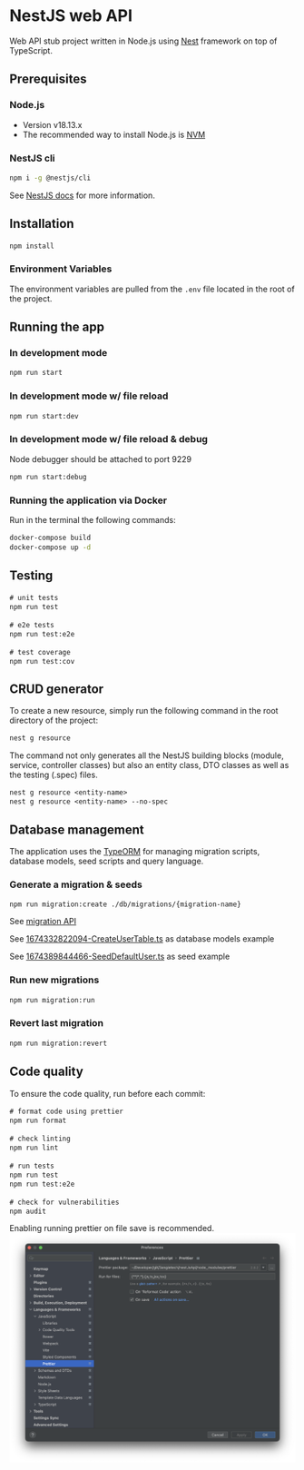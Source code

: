 # NestJS web API

Web API stub project written in Node.js using [Nest](https://github.com/nestjs/nest) framework on top of TypeScript.


## Prerequisites

### Node.js
- Version v18.13.x
- The recommended way to install Node.js is [NVM](https://github.com/nvm-sh/nvm)

### NestJS cli
```bash
npm i -g @nestjs/cli
```
See [NestJS docs](*https://docs.nestjs.com/#installation) for more information.


## Installation

```bash
npm install
```

### Environment Variables

The environment variables are pulled from the `.env` file located in the root of the project.

## Running the app

### In development mode
```bash
npm run start
```

### In development mode w/ file reload
```bash
npm run start:dev
```

### In development mode w/ file reload & debug
Node debugger should be attached to port 9229
```bash
npm run start:debug
```

### Running the application via Docker

Run in the terminal the following commands:

``` bash
docker-compose build
docker-compose up -d
```

## Testing

```
# unit tests
npm run test

# e2e tests
npm run test:e2e

# test coverage
npm run test:cov
```

## CRUD generator
To create a new resource, simply run the following command in the root directory of the project:
```bash
nest g resource
``` 

The command not only generates all the NestJS building blocks (module, service, controller classes) but also an entity class, DTO classes as well as the testing (.spec) files.

```
nest g resource <entity-name>
nest g resource <entity-name> --no-spec
```

## Database management

The application uses the [TypeORM](https://typeorm.io/migrations) for managing migration scripts, database models, seed scripts and query language.

### Generate a migration & seeds
```
npm run migration:create ./db/migrations/{migration-name}
```
See [migration API](https://typeorm.io/migrations#using-migration-api-to-write-migrations)

See [1674332822094-CreateUserTable.ts](/db/migrations/1674332822094-CreateUserTable.ts) as database models example

See [1674389844466-SeedDefaultUser.ts](/db/migrations/1674389844466-SeedDefaultUser.ts) as seed example 

### Run new migrations 
```bash
npm run migration:run
```

### Revert last migration
```bash
npm run migration:revert
```

## Code quality
To ensure the code quality, run before each commit:
```
# format code using prettier
npm run format

# check linting
npm run lint

# run tests
npm run test
npm run test:e2e

# check for vulnerabilities
npm audit
```

Enabling running prettier on file save is recommended.
![WebStorm configuration](./documenation/images/webstorm_prettier_configuration.png)
